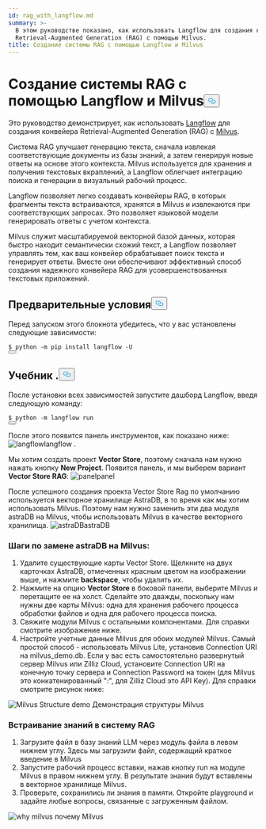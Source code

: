 ```yaml
---
id: rag_with_langflow.md
summary: >-
  В этом руководстве показано, как использовать Langflow для создания конвейера
  Retrieval-Augmented Generation (RAG) с помощью Milvus.
title: Создание системы RAG с помощью Langflow и Milvus
---
```

<h1 id="Building-a-RAG-System-Using-Langflow-with-Milvus" class="common-anchor-header">Создание системы RAG с помощью Langflow и Milvus<button data-href="#Building-a-RAG-System-Using-Langflow-with-Milvus" class="anchor-icon" translate="no">
      <svg translate="no"
        aria-hidden="true"
        focusable="false"
        height="20"
        version="1.1"
        viewBox="0 0 16 16"
        width="16"
      >
        <path
          fill="#0092E4"
          fill-rule="evenodd"
          d="M4 9h1v1H4c-1.5 0-3-1.69-3-3.5S2.55 3 4 3h4c1.45 0 3 1.69 3 3.5 0 1.41-.91 2.72-2 3.25V8.59c.58-.45 1-1.27 1-2.09C10 5.22 8.98 4 8 4H4c-.98 0-2 1.22-2 2.5S3 9 4 9zm9-3h-1v1h1c1 0 2 1.22 2 2.5S13.98 12 13 12H9c-.98 0-2-1.22-2-2.5 0-.83.42-1.64 1-2.09V6.25c-1.09.53-2 1.84-2 3.25C6 11.31 7.55 13 9 13h4c1.45 0 3-1.69 3-3.5S14.5 6 13 6z"
        ></path>
      </svg>
    </button></h1><p>Это руководство демонстрирует, как использовать <a href="https://www.langflow.org/">Langflow</a> для создания конвейера Retrieval-Augmented Generation (RAG) с <a href="https://milvus.io/">Milvus</a>.</p>
<p>Система RAG улучшает генерацию текста, сначала извлекая соответствующие документы из базы знаний, а затем генерируя новые ответы на основе этого контекста. Milvus используется для хранения и получения текстовых вкраплений, а Langflow облегчает интеграцию поиска и генерации в визуальный рабочий процесс.</p>
<p>Langflow позволяет легко создавать конвейеры RAG, в которых фрагменты текста встраиваются, хранятся в Milvus и извлекаются при соответствующих запросах. Это позволяет языковой модели генерировать ответы с учетом контекста.</p>
<p>Milvus служит масштабируемой векторной базой данных, которая быстро находит семантически схожий текст, а Langflow позволяет управлять тем, как ваш конвейер обрабатывает поиск текста и генерирует ответы. Вместе они обеспечивают эффективный способ создания надежного конвейера RAG для усовершенствованных текстовых приложений.</p>
<h2 id="Prerequisites" class="common-anchor-header">Предварительные условия<button data-href="#Prerequisites" class="anchor-icon" translate="no">
      <svg translate="no"
        aria-hidden="true"
        focusable="false"
        height="20"
        version="1.1"
        viewBox="0 0 16 16"
        width="16"
      >
        <path
          fill="#0092E4"
          fill-rule="evenodd"
          d="M4 9h1v1H4c-1.5 0-3-1.69-3-3.5S2.55 3 4 3h4c1.45 0 3 1.69 3 3.5 0 1.41-.91 2.72-2 3.25V8.59c.58-.45 1-1.27 1-2.09C10 5.22 8.98 4 8 4H4c-.98 0-2 1.22-2 2.5S3 9 4 9zm9-3h-1v1h1c1 0 2 1.22 2 2.5S13.98 12 13 12H9c-.98 0-2-1.22-2-2.5 0-.83.42-1.64 1-2.09V6.25c-1.09.53-2 1.84-2 3.25C6 11.31 7.55 13 9 13h4c1.45 0 3-1.69 3-3.5S14.5 6 13 6z"
        ></path>
      </svg>
    </button></h2><p>Перед запуском этого блокнота убедитесь, что у вас установлены следующие зависимости:</p>
<pre><code translate="no" class="language-shell">$ python -m pip install langflow -U
<button class="copy-code-btn"></button></code></pre>
<h2 id="Tutorial" class="common-anchor-header">Учебник .<button data-href="#Tutorial" class="anchor-icon" translate="no">
      <svg translate="no"
        aria-hidden="true"
        focusable="false"
        height="20"
        version="1.1"
        viewBox="0 0 16 16"
        width="16"
      >
        <path
          fill="#0092E4"
          fill-rule="evenodd"
          d="M4 9h1v1H4c-1.5 0-3-1.69-3-3.5S2.55 3 4 3h4c1.45 0 3 1.69 3 3.5 0 1.41-.91 2.72-2 3.25V8.59c.58-.45 1-1.27 1-2.09C10 5.22 8.98 4 8 4H4c-.98 0-2 1.22-2 2.5S3 9 4 9zm9-3h-1v1h1c1 0 2 1.22 2 2.5S13.98 12 13 12H9c-.98 0-2-1.22-2-2.5 0-.83.42-1.64 1-2.09V6.25c-1.09.53-2 1.84-2 3.25C6 11.31 7.55 13 9 13h4c1.45 0 3-1.69 3-3.5S14.5 6 13 6z"
        ></path>
      </svg>
    </button></h2><p>После установки всех зависимостей запустите дашборд Langflow, введя следующую команду:</p>
<pre><code translate="no" class="language-shell">$ python -m langflow run
<button class="copy-code-btn"></button></code></pre>
<p>После этого появится панель инструментов, как показано ниже: <span class="img-wrapper"> <img translate="no" src="/docs/v2.5.x/assets/langflow_dashboard_start.png" alt="langflow" class="doc-image" id="langflow" /><span>langflow</span> </span>.</p>
<p>Мы хотим создать проект <strong>Vector Store</strong>, поэтому сначала нам нужно нажать кнопку <strong>New Project</strong>. Появится панель, и мы выберем вариант <strong>Vector Store RAG</strong>: <span class="img-wrapper"> <img translate="no" src="/docs/v2.5.x/assets/langflow_dashboard_new_project.png" alt="panel" class="doc-image" id="panel" /><span>panel</span> </span></p>
<p>После успешного создания проекта Vector Store Rag по умолчанию используется векторное хранилище AstraDB, в то время как мы хотим использовать Milvus. Поэтому нам нужно заменить эти два модуля astraDB на Milvus, чтобы использовать Milvus в качестве векторного хранилища. <span class="img-wrapper"> <img translate="no" src="/docs/v2.5.x/assets/langflow_default_structure.png" alt="astraDB" class="doc-image" id="astradb" /><span>astraDB</span> </span></p>
<h3 id="Steps-to-replace-astraDB-with-Milvus" class="common-anchor-header">Шаги по замене astraDB на Milvus:</h3><ol>
<li>Удалите существующие карты Vector Store. Щелкните на двух карточках AstraDB, отмеченных красным цветом на изображении выше, и нажмите <strong>backspace</strong>, чтобы удалить их.</li>
<li>Нажмите на опцию <strong>Vector Store</strong> в боковой панели, выберите Milvus и перетащите ее на холст. Сделайте это дважды, поскольку нам нужны две карты Milvus: одна для хранения рабочего процесса обработки файлов и одна для рабочего процесса поиска.</li>
<li>Свяжите модули Milvus с остальными компонентами. Для справки смотрите изображение ниже.</li>
<li>Настройте учетные данные Milvus для обоих модулей Milvus. Самый простой способ - использовать Milvus Lite, установив Connection URI на milvus_demo.db. Если у вас есть самостоятельно развернутый сервер Milvus или Zilliz Cloud, установите Connection URI на конечную точку сервера и Connection Password на токен (для Milvus это конкатенированный &quot;<username>:<password>&quot;, для Zilliz Cloud это API Key). Для справки смотрите рисунок ниже:</li>
</ol>
<p>
  
   <span class="img-wrapper"> <img translate="no" src="/docs/v2.5.x/assets/langflow_milvus_structure.png" alt="Milvus Structure demo" class="doc-image" id="milvus-structure-demo" />
   </span> <span class="img-wrapper"> <span>Демонстрация структуры Milvus</span> </span></p>
<h3 id="Embed-knowledge-into-the-RAG-system" class="common-anchor-header">Встраивание знаний в систему RAG</h3><ol>
<li>Загрузите файл в базу знаний LLM через модуль файла в левом нижнем углу. Здесь мы загрузили файл, содержащий краткое введение в Milvus</li>
<li>Запустите рабочий процесс вставки, нажав кнопку run на модуле Milvus в правом нижнем углу. В результате знания будут вставлены в векторное хранилище Milvus.</li>
<li>Проверьте, сохранились ли знания в памяти. Откройте playground и задайте любые вопросы, связанные с загруженным файлом.</li>
</ol>
<p>
  
   <span class="img-wrapper"> <img translate="no" src="/docs/v2.5.x/assets/langflow_why_milvus.png" alt="why milvus" class="doc-image" id="why-milvus" />
   </span> <span class="img-wrapper"> <span>почему Milvus</span> </span></p>
